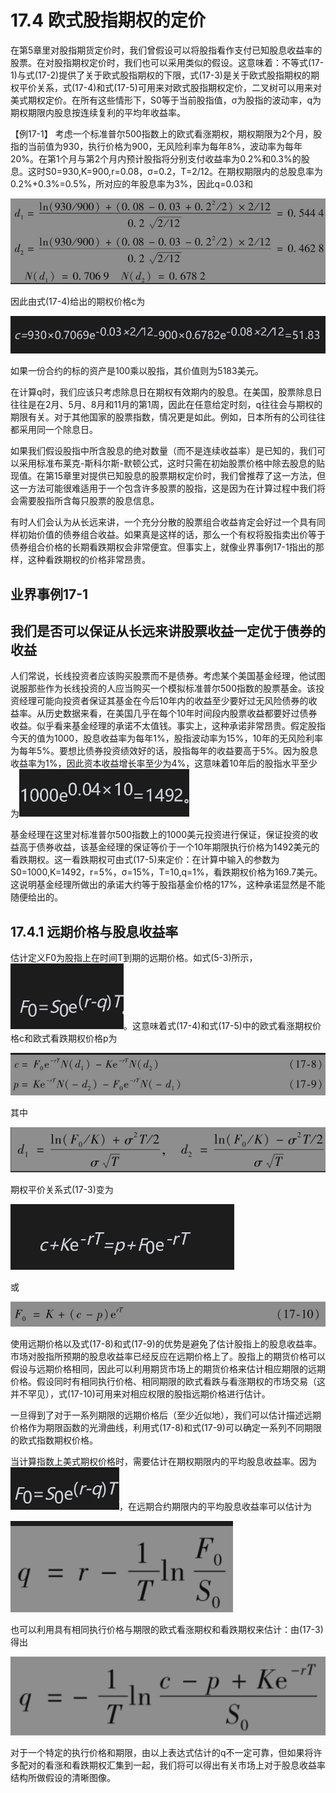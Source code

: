 # 17.4 欧式股指期权的定价

在第5章里对股指期货定价时，我们曾假设可以将股指看作支付已知股息收益率的股票。在对股指期权定价时，我们也可以采用类似的假设。这意味着：不等式(17-1)与式(17-2)提供了关于欧式股指期权的下限，式(17-3)是关于欧式股指期权的期权平价关系，式(17-4)和式(17-5)可用来对欧式股指期权定价，二叉树可以用来对美式期权定价。在所有这些情形下，S0等于当前股指值，σ为股指的波动率，q为期权期限内股息按连续复利的平均年收益率。

【例17-1】 考虑一个标准普尔500指数上的欧式看涨期权，期权期限为2个月，股指的当前值为930，执行价格为900，无风险利率为每年8%，波动率为每年20%。在第1个月与第2个月内预计股指将分别支付收益率为0.2%和0.3%的股息。这时S0=930,K=900,r=0.08，σ=0.2，T=2/12。在期权期限内的总股息率为0.2%+0.3%=0.5%，所对应的年股息率为3%，因此q=0.03和

![](images/2024-03-05-14-59-53.png)

因此由式(17-4)给出的期权价格c为

![](images/2024-03-05-15-00-10.png)

如果一份合约的标的资产是100乘以股指，其价值则为5183美元。


在计算q时，我们应该只考虑除息日在期权有效期内的股息。在美国，股票除息日往往是在2月、5月、8月和11月的第1周，因此在任意给定时刻，q往往会与期权的期限有关。对于其他国家的股票指数，情况更是如此。例如，日本所有的公司往往都采用同一个除息日。


如果我们假设股指中所含股息的绝对数量（而不是连续收益率）是已知的，我们可以采用标准布莱克-斯科尔斯-默顿公式，这时只需在初始股票价格中除去股息的贴现值。在第15章里对提供已知股息的股票期权定价时，我们曾推荐了这一方法，但这一方法可能很难适用于一个包含许多股票的股指，这是因为在计算过程中我们将会需要股指所含每只股票的股息信息。

有时人们会认为从长远来讲，一个充分分散的股票组合收益肯定会好过一个具有同样初始价值的债券组合收益。如果真是这样的话，那么一个有权将股指卖出价等于债券组合价格的长期看跌期权会非常便宜。但事实上，就像业界事例17-1指出的那样，这种看跌期权的价格非常昂贵。

## 业界事例17-1

## 我们是否可以保证从长远来讲股票收益一定优于债券的收益

人们常说，长线投资者应该购买股票而不是债券。考虑某个美国基金经理，他试图说服那些作为长线投资的人应当购买一个模拟标准普尔500指数的股票基金。该投资经理可能向投资者保证其基金在今后10年内的收益至少要好过无风险债券的收益率。从历史数据来看，在美国几乎在每个10年时间段内股票收益都要好过债券收益。似乎看来基金经理的承诺不太值钱。事实上，这种承诺非常昂贵。假定股指今天的值为1000，股息收益率为每年1%，股指波动率为15%，10年的无风险利率为每年5%。要想比债券投资绩效好的话，股指每年的收益要高于5%。因为股息收益率为1%，因此资本收益增长率至少为4%，这意味着10年后的股指水平至少为![](images/2024-03-05-15-01-20.png)

基金经理在这里对标准普尔500指数上的1000美元投资进行保证，保证投资的收益高于债券收益，该基金经理的保证等价于一个10年期限执行价格为1492美元的看跌期权。这一看跌期权可由式(17-5)来定价：在计算中输入的参数为S0=1000,K=1492，r=5%，σ=15%，T=10,q=1%，看跌期权价格为169.7美元。这说明基金经理所做出的承诺大约等于股指基金价格的17%，这种承诺显然是不能随便给出的。

## 17.4.1 远期价格与股息收益率

估计定义F0为股指上在时间T到期的远期价格。如式(5-3)所示，![](images/2024-03-05-15-02-05.png)。这意味着式(17-4)和式(17-5)中的欧式看涨期权价格c和欧式看跌期权价格p为

![](images/2024-03-05-15-02-23.png)

其中

![](images/2024-03-05-15-02-41.png)

期权平价关系式(17-3)变为

![](images/2024-03-05-15-03-11.png)

或

![](images/2024-03-05-15-03-25.png)

使用远期价格以及式(17-8)和式(17-9)的优势是避免了估计股指上的股息收益率。市场对股指所预期的股息收益率已经反应在远期价格上了。股指上的期货价格可以假设与远期价格相同，因此可以利用期货市场上的期货价格来估计相应期限的远期价格。假设同时有相同执行价格、相同期限的欧式看跌与看涨期权的市场交易（这并不罕见），式(17-10)可用来对相应权限的股指远期价格进行估计。

一旦得到了对于一系列期限的远期价格后（至少近似地），我们可以估计描述远期价格作为期限函数的光滑曲线，利用式(17-8)和式(17-9)可以确定一系列不同期限的欧式指数期权价格。


当计算指数上美式期权价格时，需要估计在期权期限内的平均股息收益率。因为![](images/2024-03-05-15-04-20.png)，在远期合约期限内的平均股息收益率可以估计为

![](images/2024-03-05-15-04-06.png)

也可以利用具有相同执行价格与期限的欧式看涨期权和看跌期权来估计：由(17-3)得出

![](images/2024-03-05-15-05-01.png)


对于一个特定的执行价格和期限，由以上表达式估计的q不一定可靠，但如果将许多配对的看涨和看跌期权汇集到一起，我们将可以得出有关市场上对于股息收益率结构所做假设的清晰图像。


